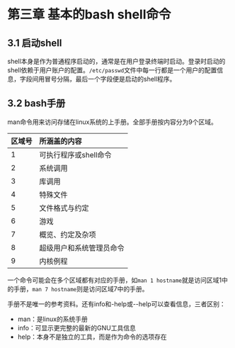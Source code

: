 # 第三章 基本的bash shell命令

## 3.1 启动shell

shell本身是作为普通程序启动的，通常是在用户登录终端时启动。登录时启动的shell依赖于用户账户的配置。`/etc/passwd`文件中每一行都是一个用户的配置信息，字段间用冒号分隔，最后一个字段便是启动的shell程序。

## 3.2 bash手册

man命令用来访问存储在linux系统的上手册。全部手册按内容分为9个区域。

| 区域号 | 所涵盖的内容        |
| :-- | :------------ |
| 1   | 可执行程序或shell命令 |
| 2   | 系统调用          |
| 3   | 库调用           |
| 4   | 特殊文件          |
| 5   | 文件格式与约定       |
| 6   | 游戏            |
| 7   | 概览、约定及杂项      |
| 8   | 超级用户和系统管理员命令  |
| 9   | 内核例程          |

一个命令可能会在多个区域都有对应的手册，如`man 1 hostname`就是访问区域1中的手册，`man 7 hostname`则是访问区域7中的手册。

手册不是唯一的参考资料。还有info和-help或--help可以查看信息，三者区别：

- man：是linux的系统手册
- info：可显示更完整的最新的GNU工具信息
- help：本身不是独立的工具，而是作为命令的选项存在